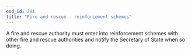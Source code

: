 ```yaml
---
esd_id: 291
title: "Fire and rescue - reinforcement schemes"
---
```


A fire and rescue authority must enter into reinforcement schemes with other fire and rescue authorities and notify the Secretary of State when so doing.

